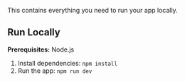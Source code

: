 
This contains everything you need to run your app locally.
## Run Locally

**Prerequisites:**  Node.js


1. Install dependencies:
   `npm install`
3. Run the app:
   `npm run dev`
